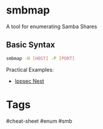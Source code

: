 # smbmap
A tool for enumerating Samba Shares

## Basic Syntax

```bash
smbmap -H [HOST] -P [PORT]
```

Practical Examples:
- [Ippsec Nest](https://www.youtube.com/watch?v=tDbVw6uGx8g&t=345)

# Tags

#cheat-sheet #enum #smb